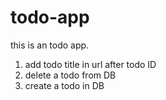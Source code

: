 todo-app
========
this is an todo app.

1. add todo title in url after todo ID
2. delete a todo from DB
3. create a todo in DB
